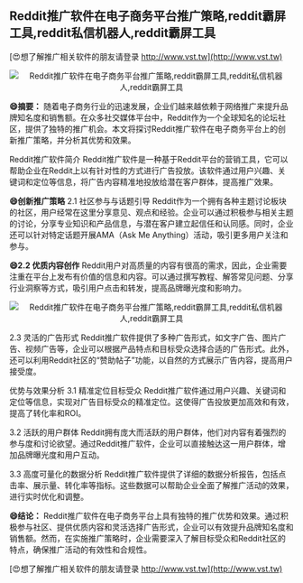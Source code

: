 ## **Reddit推广软件在电子商务平台推广策略,reddit霸屏工具,reddit私信机器人,reddit霸屏工具**

[😍想了解推广相关软件的朋友请登录 http://www.vst.tw](http://www.vst.tw)

 <center><img src="https://vst.tw/MP4/tuiguang/png/6.png" alt="Reddit推广软件在电子商务平台推广策略,reddit霸屏工具,reddit私信机器人,reddit霸屏工具"></center>

**😄摘要：**
随着电子商务行业的迅速发展，企业们越来越依赖于网络推广来提升品牌知名度和销售额。在众多社交媒体平台中，Reddit作为一个全球知名的论坛社区，提供了独特的推广机会。本文将探讨Reddit推广软件在电子商务平台上的创新推广策略，并分析其优势和效果。

Reddit推广软件简介
Reddit推广软件是一种基于Reddit平台的营销工具，它可以帮助企业在Reddit上以有针对性的方式进行广告投放。该软件通过用户兴趣、关键词和定位等信息，将广告内容精准地投放给潜在客户群体，提高推广效果。

**😄创新推广策略**
2.1 社区参与与话题引导
Reddit作为一个拥有各种主题讨论板块的社区，用户经常在这里分享意见、观点和经验。企业可以通过积极参与相关主题的讨论，分享专业知识和产品信息，与潜在客户建立起信任和认同感。同时，企业还可以针对特定话题开展AMA（Ask Me Anything）活动，吸引更多用户关注和参与。

**😄2.2 优质内容创作**
Reddit用户对高质量的内容有很高的需求，因此，企业需要注重在平台上发布有价值的信息和内容。可以通过撰写教程、解答常见问题、分享行业洞察等方式，吸引用户点击和转发，提高品牌曝光度和影响力。

 <center><img src="https://vst.tw/MP4/tuiguang/png/6.png" alt="Reddit推广软件在电子商务平台推广策略,reddit霸屏工具,reddit私信机器人,reddit霸屏工具"></center>

2.3 灵活的广告形式
Reddit推广软件提供了多种广告形式，如文字广告、图片广告、视频广告等，企业可以根据产品特点和目标受众选择合适的广告形式。此外，还可以利用Reddit社区的“赞助帖子”功能，以自然的方式展示广告内容，提高用户接受度。

优势与效果分析 3.1 精准定位目标受众 Reddit推广软件通过用户兴趣、关键词和定位等信息，实现对广告目标受众的精准定位。这使得广告投放更加高效和有效，提高了转化率和ROI。

3.2 活跃的用户群体
Reddit拥有庞大而活跃的用户群体，他们对内容有着强烈的参与度和讨论欲望。通过Reddit推广软件，企业可以直接触达这一用户群体，增加品牌曝光度和用户互动。

3.3 高度可量化的数据分析
Reddit推广软件提供了详细的数据分析报告，包括点击率、展示量、转化率等指标。这些数据可以帮助企业全面了解推广活动的效果，进行实时优化和调整。

**😄结论：**
Reddit推广软件在电子商务平台上具有独特的推广优势和效果。通过积极参与社区、提供优质内容和灵活选择广告形式，企业可以有效提升品牌知名度和销售额。然而，在实施推广策略时，企业需要深入了解目标受众和Reddit社区的特点，确保推广活动的有效性和合规性。

[😍想了解推广相关软件的朋友请登录 http://www.vst.tw](http://www.vst.tw)



